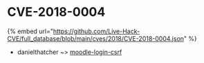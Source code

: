 # CVE-2018-0004
{% embed url="https://github.com/Live-Hack-CVE/full_database/blob/main/cves/2018/CVE-2018-0004.json" %}

* danielthatcher ~> [moodle-login-csrf](https://www.alice-snow.ru/2018/database/cve-2018-0004/moodle-login-csrf-danielthatcher)